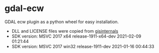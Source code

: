# gdal-ecw
GDAL ecw plugin as a python wheel for easy installation.
* DLL and LICENSE files were copied from [gisinternals](https://www.gisinternals.com/sdk.php) 
* SDK version: MSVC 2017	x64	release-1911-x64-dev	2021-02-09 01:21:44
* SDK version: MSVC 2017	win32	release-1911-dev	2021-01-16 00:44:33